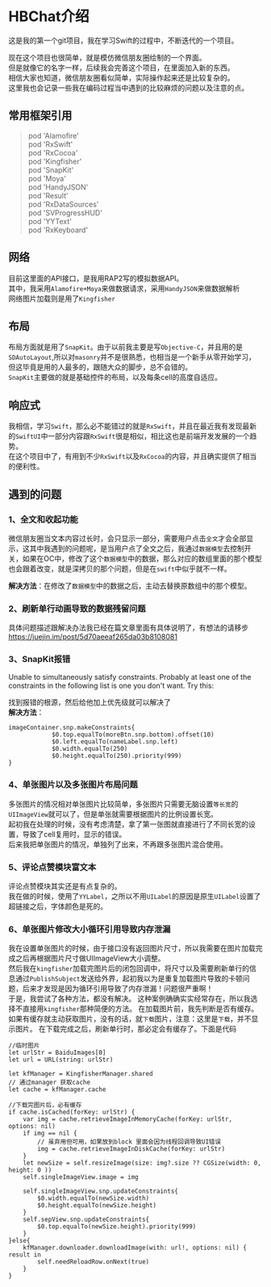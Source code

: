 # HBChat介绍

这是我的第一个git项目，我在学习Swift的过程中，不断迭代的一个项目。

现在这个项目也很简单，就是模仿微信朋友圈绘制的一个界面。                 
但是就像它的名字一样，后续我会完善这个项目，在里面加入新的东西。                 
相信大家也知道，微信朋友圈看似简单，实际操作起来还是比较复杂的。      
这里我也会记录一些我在编码过程当中遇到的比较麻烦的问题以及注意的点。

## 常用框架引用
>   pod 'Alamofire'     
  pod 'RxSwift'     
  pod 'RxCocoa'     
  pod 'Kingfisher'      
  pod 'SnapKit'     
  pod 'Moya'        
  pod 'HandyJSON'       
  pod 'Result'      
  pod 'RxDataSources'       
  pod 'SVProgressHUD'       
  pod 'YYText'      
  pod 'RxKeyboard'      

## 网络
目前这里面的API接口，是我用RAP2写的模拟数据API。        
其中，我采用`Alamofire+Moya`来做数据请求，采用`HandyJSON`来做数据解析       
网络图片加载则是用了`Kingfisher`
## 布局
布局方面就是用了`SnapKit`。由于以前我主要是写`Objective-C`，并且用的是`SDAutoLayout`,所以对`masonry`并不是很熟悉，也相当是一个新手从零开始学习，但这毕竟是用的人最多的，跟随大众的脚步，总不会错的。    
`SnapKit`主要做的就是基础控件的布局，以及每条cell的高度自适应。

## 响应式
我相信，学习`Swift`，那么必不能错过的就是`RxSwift`，并且在最近我有发现最新的`SwiftUI`中一部分内容跟`RxSwift`很是相似，相比这也是前端开发发展的一个趋势。   
在这个项目中了，有用到不少`RxSwift`以及`RxCocoa`的内容，并且确实提供了相当的便利性。

## 遇到的问题
### 1、全文和收起功能
微信朋友圈当文本内容过长时，会只显示一部分，需要用户点击`全文`才会全部显示，这其中我遇到的问题呢，是当用户点了全文之后，我通过`数据模型`去控制开关，如果在OC中，修改了这个`数据模型`中的数据，那么对应的数组里面的那个模型也会跟着改变，就是深拷贝的那个问题，但是在`swift`中似乎就不一样。      

**解决方法**：在修改了`数据模型`中的数据之后，主动去替换原数组中的那个模型。

### 2、刷新单行动画导致的数据残留问题
具体问题描述跟解决办法我已经在篇文章里面有具体说明了，有想法的请移步
https://juejin.im/post/5d70aeeaf265da03b8108081

### 3、SnapKit报错
Unable to simultaneously satisfy constraints. Probably at least one of the constraints in the following list is one you don't want. Try this:

找到报错的根源，然后给他加上优先级就可以解决了      
**解决方法**：
```
imageContainer.snp.makeConstraints{
            $0.top.equalTo(moreBtn.snp.bottom).offset(10)
            $0.left.equalTo(nameLabel.snp.left)
            $0.width.equalTo(250)
            $0.height.equalTo(250).priority(999)
}
```

### 4、单张图片以及多张图片布局问题
多张图片的情况相对单张图片比较简单，多张图片只需要无脑设置`等长宽`的`UIImageView`就可以了，但是单张就需要根据图片的比例设置长宽。  
起初我在处理的时候，没有考虑清楚，拿了第一张图就直接进行了不同长宽的设置，导致了cell复用时，显示的错误。        
后来我把单张图片的情况，单独列了出来，不再跟多张图片混合使用。

### 5、评论点赞模块富文本
评论点赞模块其实还是有点复杂的。        
我在做的时候，使用了`YYLabel`，之所以不用`UILabel`的原因是原生`UILabel`设置了超链接之后，字体颜色是死的。

### 6、单张图片修改大小循环引用导致内存泄漏
我在设置单张图片的时候，由于接口没有返回图片尺寸，所以我需要在图片加载完成之后再根据图片尺寸做UIImageView大小调整。         
然后我在`kingfisher`加载完图片后的闭包回调中，将尺寸以及需要刷新单行的信息通过`PublishSubject`发送给外界，起初我以为是重复加载图片导致的卡顿问题，后来才发现是因为循环引用导致了内存泄漏！问题很严重啊！      
于是，我尝试了各种方法，都没有解决。
这种案例确确实实经常存在，所以我选择不直接用`kingfisher`那种简便的方法。
在加载图片前，我先判断是否有缓存。如果有缓存就主动获取图片，没有的话，就`下载`图片，注意：这里是`下载`，并不显示图片。
在下载完成之后，刷新单行时，那必定会有缓存了。下面是代码
```
//临时图片
let urlStr = BaiduImages[0]
let url = URL(string: urlStr)

let kfManager = KingfisherManager.shared
// 通过manager 获取cache
let cache = kfManager.cache

//下载完图片后，必有缓存
if cache.isCached(forKey: urlStr) {
    var img = cache.retrieveImageInMemoryCache(forKey: urlStr, options: nil)
    if img == nil {
        // 虽弃用但可用，如果放到block 里面会因为线程回调导致UI错误
        img = cache.retrieveImageInDiskCache(forKey: urlStr)
    }
    let newSize = self.resizeImage(size: img?.size ?? CGSize(width: 0, height: 0 ))
    self.singleImageView.image = img

    self.singleImageView.snp.updateConstraints{
        $0.width.equalTo(newSize.width)
        $0.height.equalTo(newSize.height)
    }
    self.sepView.snp.updateConstraints{
        $0.top.equalTo(newSize.height).priority(999)
    }
}else{
    kfManager.downloader.downloadImage(with: url!, options: nil) { result in
        self.needReloadRow.onNext(true)
    }
}
```


